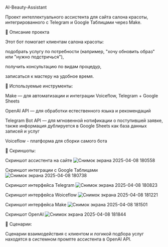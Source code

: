 AI-Beauty-Assistant

Проект интеллектуального ассистента для сайта салона красоты, интегрированного с Telegram и Google Таблицами через Make.

🧠 Описание проекта

Этот бот помогает клиентам салона красоты:

подобрать услугу по потребности (например, "хочу обновить образ" или "нужно подстричься"),

получить консультацию по видам процедур,

записаться к мастеру на удобное время.

🔧 Используемые инструменты:

Make — для автоматизации и интеграции Voiceflow, Telegram + Google Sheets

OpenAI API — для обработки естественного языка и рекомендаций

Telegram Bot API — для мгновенной нотификации о поступившей заявке, также информация дублируется в Google Sheets как база данных записей и услуг

Voiceflow - платформа для сборки самого бота

📸 Скриншоты:

Скриншот ассистента на сайте ![Снимок экрана 2025-04-08 180558](https://github.com/user-attachments/assets/ccd3d23b-3e20-419c-b0ed-c13a3f861369)

Скриншот интеграции с Google Таблицами ![Снимок экрана 2025-04-08 180738](https://github.com/user-attachments/assets/ec7f27c7-d624-4e1c-be5b-e3afaff0fa31)

Скриншот интерфейса Telegram ![Снимок экрана 2025-04-08 180823](https://github.com/user-attachments/assets/0eb88ded-3205-418f-b477-7a22b83c800f)

Скриншот интерфейса Woiceflow ![Снимок экрана 2025-04-08 181221](https://github.com/user-attachments/assets/68c8bc6f-08a7-4cae-8357-28e445eaa035)

Скриншот интерфейса Make ![Снимок экрана 2025-04-08 181501](https://github.com/user-attachments/assets/e5b0662a-40b9-4ef9-ac53-5e1b1e50723c)

Скриншот OpenAI ![Снимок экрана 2025-04-08 181844](https://github.com/user-attachments/assets/423f0e4d-8512-456c-9655-d30ba376e016)


📂 Сценарии:

Сценарии взаимодействия с клиентом и логикой подбора услуг находятся в системном промпте ассистента в OpenAI API.

